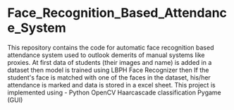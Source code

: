 # Face_Recognition_Based_Attendance_System
This repository contains the code for automatic face recognition based attendance system used to outlook demerits of manual systems like proxies.
At first data of students (their images and name) is added in a dataset then model is trained using LBPH Face Recognizer 
then If the student's face is matched with one of the faces in the dataset, his/her attendance is marked and data is stored in a excel sheet. 
This project is implemented using -
Python
OpenCV
Haarcascade classification
Pygame (GUI)
